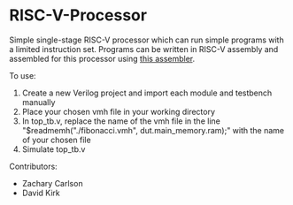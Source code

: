 # RISC-V-Processor
Simple single-stage RISC-V processor which can run simple programs with a limited instruction set. Programs can be written in RISC-V assembly and assembled for this processor using [this assembler](https://github.com/dakirk/RISC-V-Assembler).

To use:
1. Create a new Verilog project and import each module and testbench manually
2. Place your chosen vmh file in your working directory
3. In top_tb.v, replace the name of the vmh file in the line "$readmemh("./fibonacci.vmh", dut.main_memory.ram);" with the name of your chosen file
4. Simulate top_tb.v

Contributors:
- Zachary Carlson
- David Kirk
